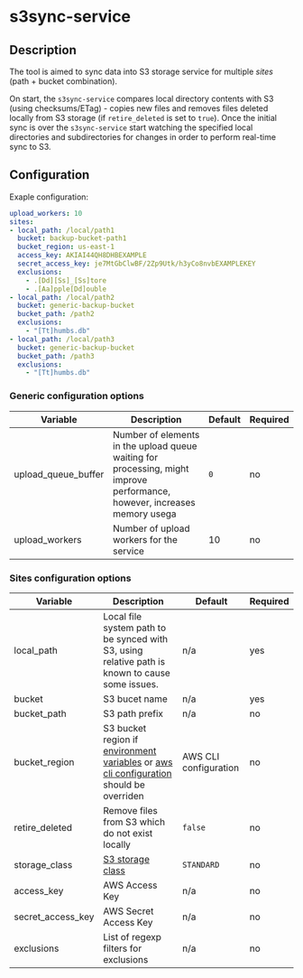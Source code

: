 # s3sync-service

## Description

The tool is aimed to sync data into S3 storage service for multiple _sites_ (path + bucket combination).

On start, the `s3sync-service` compares local directory contents with S3 (using checksums/ETag) - copies new files and removes files deleted locally from S3 storage (if `retire_deleted` is set to `true`). Once the initial sync is over the `s3sync-service` start watching the specified local directories and subdirectories for changes in order to perform real-time sync to S3.

## Configuration

Exaple configuration:
```yaml
upload_workers: 10
sites:
- local_path: /local/path1
  bucket: backup-bucket-path1
  bucket_region: us-east-1
  access_key: AKIAI44QH8DHBEXAMPLE
  secret_access_key: je7MtGbClwBF/2Zp9Utk/h3yCo8nvbEXAMPLEKEY
  exclusions:
    - .[Dd][Ss]_[Ss]tore
    - .[Aa]pple[Dd]ouble
- local_path: /local/path2
  bucket: generic-backup-bucket
  bucket_path: /path2
  exclusions:
    - "[Tt]humbs.db"
- local_path: /local/path3
  bucket: generic-backup-bucket
  bucket_path: /path3
  exclusions:
    - "[Tt]humbs.db"
```
### Generic configuration options

| Variable | Description | Default | Required |
|----------|-------------|---------|----------|
| upload_queue_buffer | Number of elements in the upload queue waiting for processing, might improve performance, however, increases memory usega | `0` | no |
| upload_workers | Number of upload workers for the service | 10 | no |

### Sites configuration options

| Variable | Description | Default | Required |
|----------|-------------|---------|----------|
| local_path | Local file system path to be synced with S3, using relative path is known to cause some issues. | n/a | yes |
| bucket | S3 bucet name | n/a | yes |
| bucket_path | S3 path prefix | n/a | no |
| bucket_region | S3 bucket region if [environment variables](https://docs.aws.amazon.com/cli/latest/userguide/cli-configure-envvars.html) or [aws cli configuration](https://docs.aws.amazon.com/cli/latest/userguide/cli-chap-configure.html#cli-quick-configuration) should be overriden | AWS CLI configuration | no |
| retire_deleted | Remove files from S3 which do not exist locally | `false` | no |
| storage_class | [S3 storage class](https://docs.aws.amazon.com/AmazonS3/latest/dev/storage-class-intro.html#sc-compare) | `STANDARD` | no |
| access_key | AWS Access Key | n/a | no |
| secret_access_key | AWS Secret Access Key | n/a | no |
| exclusions | List of regexp filters for exclusions | n/a | no |
